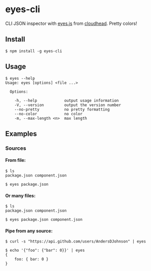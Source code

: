 # eyes-cli

CLI JSON inspector with [eyes.js][eyes] from [cloudhead][cloudhead]. Pretty colors!

## Install

```shell
$ npm install -g eyes-cli
```

## Usage

```shell
$ eyes --help
Usage: eyes [options] <file ...>

  Options:

    -h, --help            output usage information
    -V, --version         output the version number
    --no-pretty           no pretty formatting
    --no-color            no color
    -m, --max-length <n>  max length
```

## Examples

### Sources

#### From file:
```shell
$ ls
package.json component.json

$ eyes package.json
```

#### Or many files:
```shell
$ ls
package.json component.json

$ eyes package.json component.json
```

#### Pipe from any source:
```shell
$ curl -s "https://api.github.com/users/AndersDJohnson" | eyes
```

```shell
$ echo '{"foo": {"bar": 0}}' | eyes 
{
    foo: { bar: 0 }
}
```

[eyes]: https://github.com/cloudhead/eyes.js
[cloudhead]: https://github.com/cloudhead/
